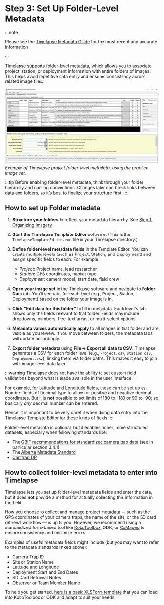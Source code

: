 # Step 3: Set Up Folder-Level Metadata

:::note

Please see the [Timelapse Metadata Guide](https://timelapse.ucalgary.ca/wp-content/uploads/Guides/TimelapseMetadataGuide.pdf) for the most recent and accurate information

:::

Timelapse supports folder-level metadata, which allows you to associate project, station, or deployment information with entire folders of images. This helps avoid repetitive data entry and ensures consistency across related image files.

![Folder-level metadata](images/folder-level-metadata.jpg)
_Example of Timelapse project folder-level metadata, using the practice image set._

:::tip
Before enabling folder-level metadata, think through your folder hierarchy and naming conventions. Changes later can break links between data and folders, so it’s best to finalize your structure first.
:::

## How to set up Folder metadata

1. **Structure your folders** to reflect your metadata hierarchy. See [Step 1: Organizing Imagery](step-1-organizing-imagery.md)

2. **Start the Timelapse Template Editor** software. (This is the `TimelapseTemplateEditor.exe` file in your Timelapse directory.)

3. **Define folder-level metadata fields** in the Template Editor. You can create multiple levels (such as Project, Station, and Deployment) and assign specific fields to each. For example:
   - _Project_: Project name, lead researcher
   - _Station_: GPS coordinates, habitat type
   - _Deployment_: camera model, start date, field crew

4. **Open your image set** in the Timelapse software and navigate to **Folder Data** tab. You'll see tabs for each level (e.g., Project, Station, Deployment) based on the folder your image is in.

5. **Click “Edit data for this folder”** to fill in metadata. Each level's tab shows only the fields relevant to that folder. Fields may include dropdowns, numbers, free-text areas, or multi-select options.

6. **Metadata values automatically apply** to all images in that folder and are visible as you review. If you move between folders, the metadata tabs will update accordingly.

7. **Export folder metadata** using **File → Export all data to CSV**. Timelapse generates a CSV for each folder level (e.g., `Project.csv`, `Station.csv`, `Deployment.csv`), linking them via folder paths. This makes it easy to join with image-level data later.

:::warning
Timelapse does not have the ability to set custom field validations beyond what is made available in the user interface. 

For example, for Latitude and Longitude fields, these can be set up as Number fields of Decimal type to allow for positive and negative decimal coordinates. But it is **not** possible to set limits of 180 to -180 or 90 to -90; so basically _any_ decimal number can be entered. 

Hence, it is important to be very careful when doing data entry into the Timelapse Template Editor for these kinds of fields.
:::


Folder-level metadata is optional, but it enables richer, more structured datasets, especially when following standards like:

* The [GBIF recommendations for standardized camera trap data](https://docs.gbif.org/camera-trap-guide/en/) (see in particular section 3.4.1)
* The [Alberta Metadata Standard](https://abmi.ca/publication/620.html) 
* [Camtrap DP](https://camtrap-dp.tdwg.org/metadata/)

## How to collect folder-level metadata to enter into Timelapse

Timelapse lets you set up folder-level metadata fields and enter the data, but it does **not** provide a method for actually collecting this information in the field.

How you choose to collect and manage project metadata — such as the GPS coordinates of your camera traps, the name of the site, or the SD card retrieval workflow — is up to you. However, we recommend using a standardized form-based tool like [KoboToolbox](/reference/integrated-tools/kobotoolbox), ODK, or [CoMapeo](/reference/integrated-tools/comapeo) to ensure consistency and minimize errors.

Examples of useful metadata fields might include (but you may want to refer to the metadata standards linked above):

* Camera Trap ID
* Site or Station Name
* Latitude and Longitude
* Deployment Start and End Dates
* SD Card Retrieval Notes
* Observer or Team Member Name

To help you get started, [here is a basic XLSForm template](./assets/basic_camera_trap_xlsform.xlsx) that you can load into KoboToolbox or ODK and adapt to suit your needs.